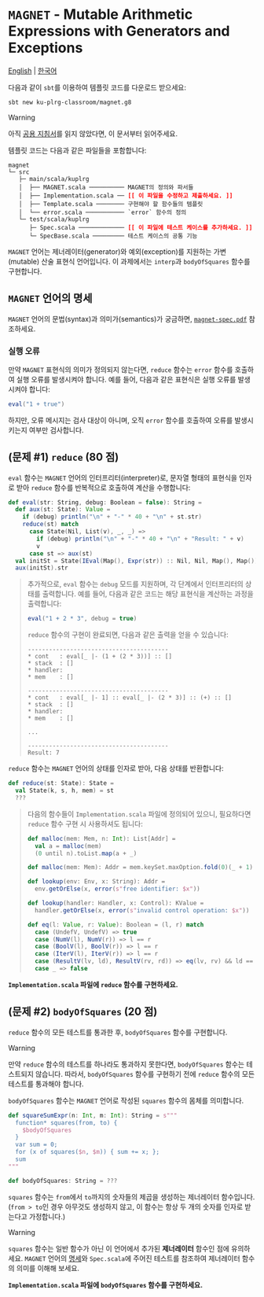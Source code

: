 # `MAGNET` - Mutable Arithmetic Expressions with Generators and Exceptions

[English](./README.md) | [한국어](./README.ko.md)

다음과 같이 `sbt`를 이용하여 템플릿 코드를 다운로드 받으세요:
```bash
sbt new ku-plrg-classroom/magnet.g8
```

> [!WARNING]
>
> 아직 [공용 지침서](https://github.com/ku-plrg-classroom/docs/blob/main/README.ko.md)를 읽지 않았다면, 이 문서부터 읽어주세요.

템플릿 코드는 다음과 같은 파일들을 포함합니다:
<pre><code>magnet
└─ src
   ├─ main/scala/kuplrg
   │  ├── MAGNET.scala ────────── MAGNET의 정의와 파서들
   │  ├── Implementation.scala ── <b style='color:red;'>[[ 이 파일을 수정하고 제출하세요. ]]</b>
   │  ├── Template.scala ──────── 구현해야 할 함수들의 템플릿
   │  └── error.scala ─────────── `error` 함수의 정의
   └─ test/scala/kuplrg
      ├─ Spec.scala ───────────── <b style='color:red;'>[[ 이 파일에 테스트 케이스를 추가하세요. ]]</b>
      └─ SpecBase.scala ───────── 테스트 케이스의 공통 기능</code></pre>

`MAGNET` 언어는 제너레이터(generator)와 예외(exception)를 지원하는 가변(mutable)
산술 표현식 언어입니다.  이 과제에서는 `interp`과 `bodyOfSquares` 함수를
구현합니다.

## `MAGNET` 언어의 명세

`MAGNET` 언어의 문법(syntax)과 의미가(semantics)가 궁금하면,
[`magnet-spec.pdf`](./magnet-spec.pdf) 참조하세요.


### 실행 오류

만약 `MAGNET` 표현식의 의미가 정의되지 않는다면, `reduce` 함수는 `error`
함수를 호출하여 실행 오류를 발생시켜야 합니다.  예를 들어, 다음과 같은 표현식은
실행 오류를 발생시켜야 합니다:
```scala
eval("1 + true")
```
하지만, 오류 메시지는 검사 대상이 아니며, 오직 `error` 함수를 호출하여 오류를
발생시키는지 여부만 검사합니다.


## (문제 #1) `reduce` (80 점)

`eval` 함수는 `MAGNET` 언어의 인터프리터(interpreter)로, 문자열 형태의 표현식을
인자로 받아 `reduce` 함수를 반복적으로 호출하여 계산을 수행합니다:
```scala
def eval(str: String, debug: Boolean = false): String =
  def aux(st: State): Value =
    if (debug) println("\n" + "-" * 40 + "\n" + st.str)
    reduce(st) match
      case State(Nil, List(v), _, _) =>
        if (debug) println("\n" + "-" * 40 + "\n" + "Result: " + v)
        v
      case st => aux(st)
  val initSt = State(IEval(Map(), Expr(str)) :: Nil, Nil, Map(), Map())
  aux(initSt).str
```
> 추가적으로, `eval` 함수는 `debug` 모드를 지원하며, 각 단계에서 인터프리터의
> 상태를 출력합니다.  예를 들어, 다음과 같은 코드는 해당 표현식을 계산하는
> 과정을 출력합니다:
> ```scala
> eval("1 + 2 * 3", debug = true)
> ```
> `reduce` 함수의 구현이 완료되면, 다음과 같은 출력을 얻을 수 있습니다:
> ```
> ----------------------------------------
> * cont   : eval[_ |- (1 + (2 * 3))] :: []
> * stack  : []
> * handler:
> * mem    : []
> 
> ----------------------------------------
> * cont   : eval[_ |- 1] :: eval[_ |- (2 * 3)] :: (+) :: []
> * stack  : []
> * handler:
> * mem    : []
> 
> ...
> 
> ----------------------------------------
> Result: 7
> ```

`reduce` 함수는 `MAGNET` 언어의 상태를 인자로 받아, 다음 상태를 반환합니다:
```scala
def reduce(st: State): State =
  val State(k, s, h, mem) = st
  ???
```

> 다음의 함수들이 `Implementation.scala` 파일에 정의되어 있으니, 필요하다면
> `reduce` 함수 구현 시 사용하셔도 됩니다:
> ```scala
> def malloc(mem: Mem, n: Int): List[Addr] =
>   val a = malloc(mem)
>   (0 until n).toList.map(a + _)
>
> def malloc(mem: Mem): Addr = mem.keySet.maxOption.fold(0)(_ + 1)
>
> def lookup(env: Env, x: String): Addr =
>   env.getOrElse(x, error(s"free identifier: $x"))
>
> def lookup(handler: Handler, x: Control): KValue =
>   handler.getOrElse(x, error(s"invalid control operation: $x"))
>
> def eq(l: Value, r: Value): Boolean = (l, r) match
>   case (UndefV, UndefV) => true
>   case (NumV(l), NumV(r)) => l == r
>   case (BoolV(l), BoolV(r)) => l == r
>   case (IterV(l), IterV(r)) => l == r
>   case (ResultV(lv, ld), ResultV(rv, rd)) => eq(lv, rv) && ld == rd
>   case _ => false
> ```

**`Implementation.scala` 파일에 `reduce` 함수를 구현하세요.**


## (문제 #2) `bodyOfSquares` (20 점)

`reduce` 함수의 모든 테스트를 통과한 후, `bodyOfSquares` 함수를 구현합니다.

> [!WARNING]
>
> 만약 `reduce` 함수의 테스트를 하나라도 통과하지 못한다면,
> `bodyOfSquares` 함수는 테스트되지 않습니다.  따라서, `bodyOfSquares` 함수를
> 구현하기 전에 `reduce` 함수의 모든 테스트를 통과해야 합니다.

`bodyOfSquares` 함수는 `MAGNET` 언어로 작성된 `squares` 함수의 몸체를
의미합니다.
```scala
def squareSumExpr(n: Int, m: Int): String = s"""
  function* squares(from, to) {
    $bodyOfSquares
  }
  var sum = 0;
  for (x of squares($n, $m)) { sum += x; };
  sum
"""

def bodyOfSquares: String = ???
```
`squares` 함수는 `from`에서 `to`까지의 숫자들의 제곱을 생성하는 제너레이터
함수입니다. (`from > to`인 경우 아무것도 생성하지 않고, 이 함수는 항상 두 개의
숫자를 인자로 받는다고 가정합니다.)

> [!WARNING]
>
> `squares` 함수는 일반 함수가 아닌 이 언어에서 추가된 **제너레이터**
> 함수인 점에 유의하세요. `MAGNET` 언어의 [명세](./magnet-spec.pdf)와
> `Spec.scala`에 주어진 테스트를 참조하여 제너레이터 함수의 의미를 이해해
> 보세요.

**`Implementation.scala` 파일에 `bodyOfSquares` 함수를 구현하세요.**
